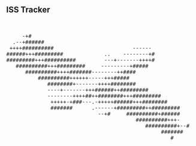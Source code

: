 ## ISS Tracker 
<pre>
                                                                      
                                                          
     -+#                                                  
  .--+######                                              
 ++++##########                         ------            
######+++#########             ..    --------+#           
#########+++##########         ---+-------++++#           
   ##########+++#########     ---------+#####             
      ##########++++#######--------++####                 
          ##########++++++-----+++#####                   
             ########+-------++++########                 
             ----+-------+++######++#########             
             --------++++##++########+++#########         
              +++++-+###---.-+++++######+++########       
              #######      .------+#########++#########   
                             --+#     ##########+######   
                                         ##########+++-   
                                            ##########+--#
                                                 #######  
                                                    #     
                                                                   
</pre>
